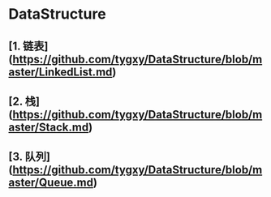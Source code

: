 # DataStructure

## [1. 链表] (https://github.com/tygxy/DataStructure/blob/master/LinkedList.md)
## [2. 栈] (https://github.com/tygxy/DataStructure/blob/master/Stack.md)
## [3. 队列] (https://github.com/tygxy/DataStructure/blob/master/Queue.md)

